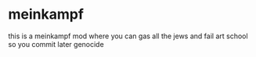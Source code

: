 # meinkampf
this is a meinkampf mod where you can gas all the jews and fail art school so you commit later genocide
